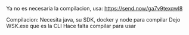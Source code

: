 Ya no es necesaria la compilacion, usa: https://send.now/ga7v9texqwl8


Compilacion:
Necesita java, su SDK, docker y node para compilar
Dejo WSK.exe que es la CLI
Hace falta compilar para usar
